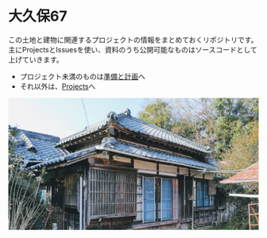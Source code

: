 # 大久保67

この土地と建物に関連するプロジェクトの情報をまとめておくリポジトリです。主にProjectsとIssuesを使い、資料のうち公開可能なものはソースコードとして上げていきます。

- プロジェクト未満のものは[準備と計画](https://github.com/opensource-town/okubo-67/projects/1?fullscreen=true)へ
- それ以外は、[Projects](https://github.com/opensource-town/okubo-67/projects)へ

![front](front.jpg)

